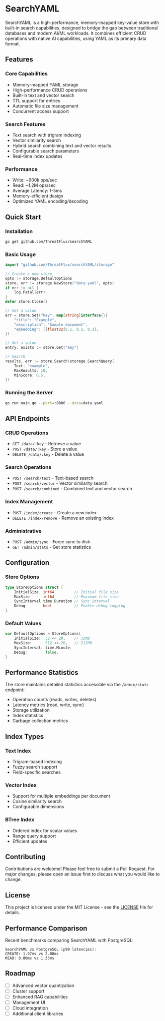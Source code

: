 # SearchYAML

SearchYAML is a high-performance, memory-mapped key-value store with built-in search capabilities, designed to bridge the gap between traditional databases and modern AI/ML workloads. It combines efficient CRUD operations with native AI capabilities, using YAML as its primary data format.

## Features

### Core Capabilities
- Memory-mapped YAML storage
- High-performance CRUD operations
- Built-in text and vector search
- TTL support for entries
- Automatic file size management
- Concurrent access support

### Search Features
- Text search with trigram indexing
- Vector similarity search
- Hybrid search combining text and vector results
- Configurable search parameters
- Real-time index updates

### Performance
- Write: ~900k ops/sec
- Read: ~1.2M ops/sec
- Average Latency: 1-5ms
- Memory-efficient design
- Optimized YAML encoding/decoding

## Quick Start

### Installation
```bash
go get github.com/ThreatFlux/searchYAML
```

### Basic Usage
```go
import "github.com/ThreatFlux/searchYAML/storage"

// Create a new store
opts := storage.DefaultOptions
store, err := storage.NewStore("data.yaml", opts)
if err != nil {
    log.Fatal(err)
}
defer store.Close()

// Set a value
err = store.Set("key", map[string]interface{}{
    "title": "Example",
    "description": "Sample document",
    "embedding": []float32{0.1, 0.2, 0.3},
})

// Get a value
entry, exists := store.Get("key")

// Search
results, err := store.Search(storage.SearchQuery{
    Text: "example",
    MaxResults: 10,
    MinScore: 0.5,
})
```

### Running the Server
```bash
go run main.go --port=:8080 --data=data.yaml
```

## API Endpoints

### CRUD Operations
- `GET /data/:key` - Retrieve a value
- `POST /data/:key` - Store a value
- `DELETE /data/:key` - Delete a value

### Search Operations
- `POST /search/text` - Text-based search
- `POST /search/vector` - Vector similarity search
- `POST /search/combined` - Combined text and vector search

### Index Management
- `POST /index/create` - Create a new index
- `DELETE /index/remove` - Remove an existing index

### Administrative
- `POST /admin/sync` - Force sync to disk
- `GET /admin/stats` - Get store statistics

## Configuration

### Store Options
```go
type StoreOptions struct {
    InitialSize  int64         // Initial file size
    MaxSize      int64         // Maximum file size
    SyncInterval time.Duration // Sync interval
    Debug        bool          // Enable debug logging
}
```

### Default Values
```go
var DefaultOptions = StoreOptions{
    InitialSize:  32 << 20,    // 32MB
    MaxSize:      512 << 20,   // 512MB
    SyncInterval: time.Minute,
    Debug:        false,
}
```

## Performance Statistics

The store maintains detailed statistics accessible via the `/admin/stats` endpoint:

- Operation counts (reads, writes, deletes)
- Latency metrics (read, write, sync)
- Storage utilization
- Index statistics
- Garbage collection metrics

## Index Types

### Text Index
- Trigram-based indexing
- Fuzzy search support
- Field-specific searches

### Vector Index
- Support for multiple embeddings per document
- Cosine similarity search
- Configurable dimensions

### BTree Index
- Ordered index for scalar values
- Range query support
- Efficient updates

## Contributing

Contributions are welcome! Please feel free to submit a Pull Request. For major changes, please open an issue first to discuss what you would like to change.

## License

This project is licensed under the MIT License - see the [LICENSE](LICENSE) file for details.

## Performance Comparison

Recent benchmarks comparing SearchYAML with PostgreSQL:

```
SearchYAML vs PostgreSQL (p99 latencies):
CREATE: 1.97ms vs 2.08ms
READ: 0.80ms vs 1.35ms
```

## Roadmap

- [ ] Advanced vector quantization
- [ ] Cluster support
- [ ] Enhanced RAG capabilities
- [ ] Management UI
- [ ] Cloud integration
- [ ] Additional client libraries
